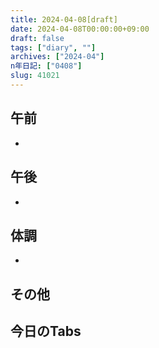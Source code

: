 ```yaml
---
title: 2024-04-08[draft]
date: 2024-04-08T00:00:00+09:00
draft: false
tags: ["diary", ""]
archives: ["2024-04"]
n年日記: ["0408"]
slug: 41021
---
```

## 午前
- 
## 午後
- 
## 体調
- 
## その他
## 今日のTabs